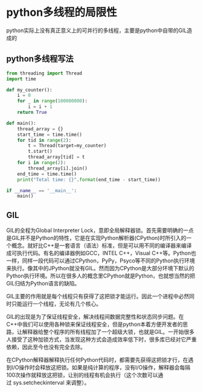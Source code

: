 # python多线程的局限性
python实际上没有真正意义上的可并行的多线程，主要是python中自带的GIL造成的

## python多线程写法
```python
from threading import Thread
import time

def my_counter():
    i = 0
    for _ in range(100000000):
        i = i + 1
    return True

def main():
    thread_array = {}
    start_time = time.time()
    for tid in range(2):
        t = Thread(target=my_counter)
        t.start()
        thread_array[tid] = t
    for i in range(2):
        thread_array[i].join()
    end_time = time.time()
    print("Total time: {}".format(end_time - start_time))

if __name__ == '__main__':
    main()
```

## GIL
GIL的全程为Global Interpreter Lock，意即全局解释器锁。首先需要明确的一点是GIL并不是Python的特性，它是在实现Python解析器(CPython)时所引入的一个概念。就好比C++是一套语言（语法）标准，但是可以用不同的编译器来编译成可执行代码。有名的编译器例如GCC，INTEL C++，Visual C++等。Python也一样，同样一段代码可以通过CPython，PyPy，Psyco等不同的Python执行环境来执行。像其中的JPython就没有GIL。然而因为CPython是大部分环境下默认的Python执行环境。所以在很多人的概念里CPython就是Python，也就想当然的把GIL归结为Python语言的缺陷。

GIL主要的作用就是每个线程只有获得了这把锁才能运行。因此一个进程中必然同时只能运行一个线程，无论有几个核心。

GIL的出现是为了保证线程安全，解决线程间数据完整性和状态同步问题。在C++中我们可以使用各种锁来保证线程安全，但是python本着方便开发者的思路，让解释器给整个程序的所有线程加了一个超级大锁，也就是GIL。一开始很多人接受了这种加锁方式，当发现这种方式会造成效率低下时，很多库已经对它严重依赖，因此至今也没有完全去除。

在CPython解释器解释执行任何Python代码时，都需要先获得这把锁才行，在遇到I/O操作时会释放这把锁。如果是纯计算的程序，没有I/O操作，解释器会每隔100次操作就释放这把锁，让别的线程有机会执行（这个次数可以通过 sys.setcheckinterval 来调整）。
